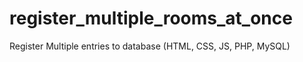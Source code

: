 # register_multiple_rooms_at_once
 Register Multiple entries to database (HTML, CSS, JS, PHP, MySQL)

